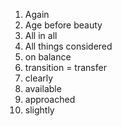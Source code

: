 1. Again
2. Age before beauty
3. All in all
4. All things considered
5. on balance
6. transition = transfer
7. clearly
8. available
9. approached
10. slightly

